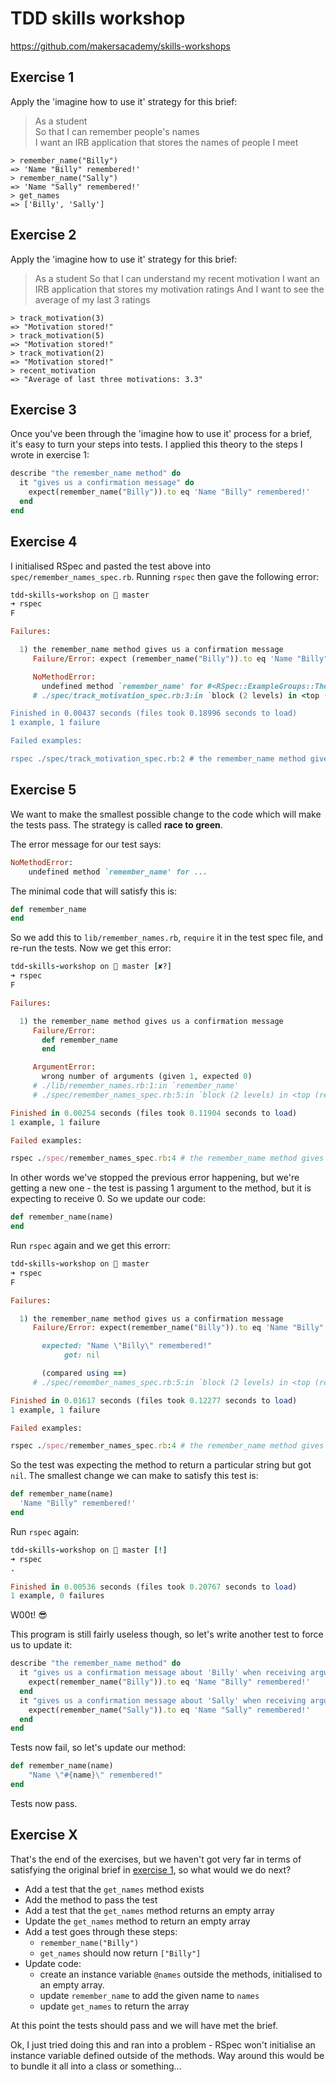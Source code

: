 # TDD skills workshop

<https://github.com/makersacademy/skills-workshops>

## Exercise 1

Apply the 'imagine how to use it' strategy for this brief:

> As a student  
> So that I can remember people's names  
> I want an IRB application that stores the names of people I meet

```
> remember_name("Billy")
=> 'Name "Billy" remembered!'
> remember_name("Sally")
=> 'Name "Sally" remembered!'
> get_names
=> ['Billy', 'Sally']
```

## Exercise 2

Apply the 'imagine how to use it' strategy for this brief:

> As a student
> So that I can understand my recent motivation
> I want an IRB application that stores my motivation ratings
> And I want to see the average of my last 3 ratings

```
> track_motivation(3)
=> "Motivation stored!"
> track_motivation(5)
=> "Motivation stored!"
> track_motivation(2)
=> "Motivation stored!"
> recent_motivation
=> "Average of last three motivations: 3.3"
```

## Exercise 3

Once you've been through the 'imagine how to use it' process for a brief, it's easy to turn your steps into tests. I applied this theory to the steps I wrote in exercise 1:

```ruby
describe "the remember_name method" do
  it "gives us a confirmation message" do
    expect(remember_name("Billy")).to eq 'Name "Billy" remembered!'
  end
end
```

## Exercise 4

I initialised RSpec and pasted the test above into `spec/remember_names_spec.rb`. Running `rspec` then gave the following error:

```ruby
tdd-skills-workshop on  master
➜ rspec
F

Failures:

  1) the remember_name method gives us a confirmation message
     Failure/Error: expect (remember_name("Billy")).to eq 'Name "Billy" remembered!'

     NoMethodError:
       undefined method `remember_name' for #<RSpec::ExampleGroups::TheRememberNameMethod:0x00007f91b91dda88>
     # ./spec/track_motivation_spec.rb:3:in `block (2 levels) in <top (required)>'

Finished in 0.00437 seconds (files took 0.18996 seconds to load)
1 example, 1 failure

Failed examples:

rspec ./spec/track_motivation_spec.rb:2 # the remember_name method gives us a confirmation message
```

## Exercise 5

We want to make the smallest possible change to the code which will make the tests pass. The strategy is called **race to green**.

The error message for our test says:

```ruby
NoMethodError:
    undefined method `remember_name' for ...
```

The minimal code that will satisfy this is:

```ruby
def remember_name
end
```

So we add this to `lib/remember_names.rb`, `require` it in the test spec file, and re-run the tests. Now we get this error:

```ruby
tdd-skills-workshop on  master [✘?]
➜ rspec
F

Failures:

  1) the remember_name method gives us a confirmation message
     Failure/Error:
       def remember_name
       end

     ArgumentError:
       wrong number of arguments (given 1, expected 0)
     # ./lib/remember_names.rb:1:in `remember_name'
     # ./spec/remember_names_spec.rb:5:in `block (2 levels) in <top (required)>'

Finished in 0.00254 seconds (files took 0.11904 seconds to load)
1 example, 1 failure

Failed examples:

rspec ./spec/remember_names_spec.rb:4 # the remember_name method gives us a confirmation message
```

In other words we've stopped the previous error happening, but we're getting a new one - the test is passing 1 argument to the method, but it is expecting to receive 0. So we update our code:

```ruby
def remember_name(name)
end
```

Run `rspec` again and we get this errorr:

```ruby
tdd-skills-workshop on  master
➜ rspec
F

Failures:

  1) the remember_name method gives us a confirmation message
     Failure/Error: expect(remember_name("Billy")).to eq 'Name "Billy" remembered!'

       expected: "Name \"Billy\" remembered!"
            got: nil

       (compared using ==)
     # ./spec/remember_names_spec.rb:5:in `block (2 levels) in <top (required)>'

Finished in 0.01617 seconds (files took 0.12277 seconds to load)
1 example, 1 failure

Failed examples:

rspec ./spec/remember_names_spec.rb:4 # the remember_name method gives us a confirmation message
```

So the test was expecting the method to return a particular string but got `nil`. The smallest change we can make to satisfy this test is:

```ruby
def remember_name(name)
  'Name "Billy" remembered!'
end
```

Run `rspec` again:

```ruby
tdd-skills-workshop on  master [!]
➜ rspec
.

Finished in 0.00536 seconds (files took 0.20767 seconds to load)
1 example, 0 failures
```

W00t! 😎

This program is still fairly useless though, so let's write another test to force us to update it:

```ruby
describe "the remember_name method" do
  it "gives us a confirmation message about 'Billy' when receiving argument 'Billy'" do
    expect(remember_name("Billy")).to eq 'Name "Billy" remembered!'
  end
  it "gives us a confirmation message about 'Sally' when receiving argument 'Sally'" do
    expect(remember_name("Sally")).to eq 'Name "Sally" remembered!'
  end
end
```

Tests now fail, so let's update our method:

```ruby
def remember_name(name)
    "Name \"#{name}\" remembered!"
end
```

Tests now pass.

## Exercise X

That's the end of the exercises, but we haven't got very far in terms of satisfying the original brief in [exercise 1](#exercise-1), so what would we do next?

- Add a test that the `get_names` method exists
- Add the method to pass the test
- Add a test that the `get_names` method returns an empty array
- Update the `get_names` method to return an empty array
- Add a test goes through these steps:
  - `remember_name("Billy")`
  - `get_names` should now return `["Billy"]`
- Update code:
  - create an instance variable `@names` outside the methods, initialised to an empty array.
  - update `remember_name` to add the given name to `names`
  - update `get_names` to return the array

At this point the tests should pass and we will have met the brief.

Ok, I just tried doing this and ran into a problem - RSpec won't initialise an instance variable defined outside of the methods. Way around this would be to bundle it all into a class or something...